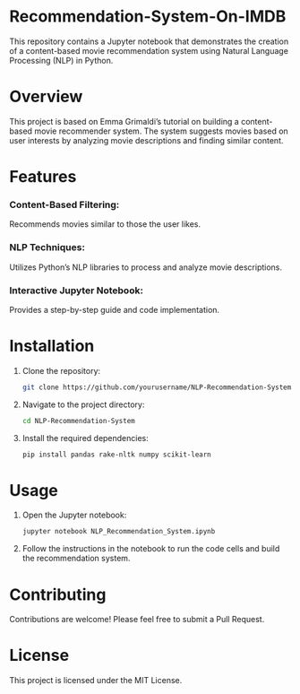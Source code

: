 # Recommendation-System-On-IMDB
This repository contains a Jupyter notebook that demonstrates the creation of a content-based movie recommendation system using Natural Language Processing (NLP) in Python.

# Overview
This project is based on Emma Grimaldi’s tutorial on building a content-based movie recommender system. The system suggests movies based on user interests by analyzing movie descriptions and finding similar content.

# Features
### Content-Based Filtering: 
Recommends movies similar to those the user likes.
### NLP Techniques: 
Utilizes Python’s NLP libraries to process and analyze movie descriptions.
### Interactive Jupyter Notebook:
Provides a step-by-step guide and code implementation.

# Installation
 1. Clone the repository:
    ```bash
    git clone https://github.com/yourusername/NLP-Recommendation-System.git
    ```
2. Navigate to the project directory:
   ```bash
   cd NLP-Recommendation-System
   ```
  
3. Install the required dependencies:
   ```bash
   pip install pandas rake-nltk numpy scikit-learn
    ```
   
# Usage
 1. Open the Jupyter notebook:
    ```bash
    jupyter notebook NLP_Recommendation_System.ipynb
    ```
2. Follow the instructions in the notebook to run the code cells and build the recommendation system.

# Contributing
Contributions are welcome! Please feel free to submit a Pull Request.

# License
This project is licensed under the MIT License.
